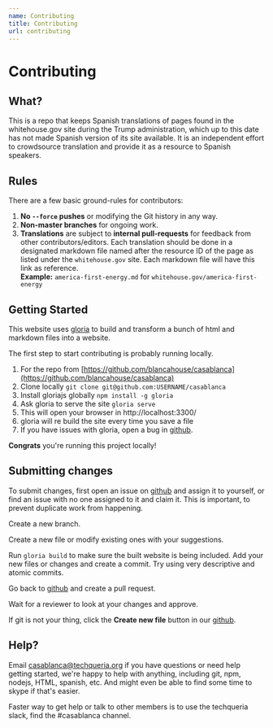 ```yaml
---
name: Contributing
title: Contributing
url: contributing
---
```


# Contributing

## What?

This is a repo that keeps Spanish translations of pages found in the whitehouse.gov site during the Trump administration, which up to this date has not made Spanish version of its site available. It is an independent effort to crowdsource translation and provide it as a resource to Spanish speakers. 

## Rules

There are a few basic ground-rules for contributors:

1. **No `--force` pushes** or modifying the Git history in any way.
1. **Non-master branches** for ongoing work.
1. **Translations** are subject to **internal pull-requests** for feedback from other contributors/editors. Each translation should be done in a designated markdown file named after the resource ID of the page as listed under the `whitehouse.gov` site. Each markdown file will have this link as reference.  
**Example:**
`america-first-energy.md` for `whitehouse.gov/america-first-energy`

## Getting Started

This website uses [gloria](https://gloriajs.com) to build and transform a bunch of html and markdown files into a website.

The first step to start contributing is probably running locally.

1. For the repo from [https://github.com/blancahouse/casablanca](https://github.com/blancahouse/casablanca)
1. Clone locally `git clone git@github.com:USERNAME/casablanca`
1. Install gloriajs globally `npm install -g gloria`
1. Ask gloria to serve the site `gloria serve`
  1. This will open your browser in http://localhost:3300/
  1. gloria will re build the site every time you save a file
  1. If you have issues with gloria, open a bug in [github](https://github.com/gloriajs/gloria).

**Congrats** you're running this project locally!

## Submitting changes

To submit changes, first open an issue on [github](https://github.com/blancahouse/casablanca/issues) and assign it to yourself,
or find an issue with no one assigned to it and claim it. This is important, to prevent duplicate work from happening.

Create a new branch.

Create a new file or modify existing ones with your suggestions.

Run `gloria build` to make sure the built website is being included. Add your new files or changes
and create a commit. Try using very descriptive and atomic commits.

Go back to [github](https://github.com/blancahouse/casablanca/) and create a pull request.

Wait for a reviewer to look at your changes and approve.

If git is not your thing, click the **Create new file** button in our [github](https://github.com/blancahouse/casablanca).

## Help?

Email casablanca@techqueria.org if you have questions or need help getting started, we're happy to help with anything,
including git, npm, nodejs, HTML, spanish, etc. And might even be able to find some time to skype if that's easier.

Faster way to get help or talk to other members is to use the techqueria slack, find the #casablanca channel.

